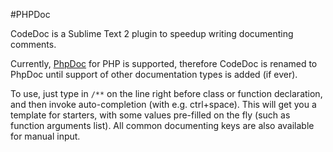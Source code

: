 #PHPDoc

CodeDoc is a Sublime Text 2 plugin to speedup writing documenting comments.

Currently, [PhpDoc](http://phpdoc.org/) for PHP is supported, therefore CodeDoc is renamed to PhpDoc until support of other documentation types is added (if ever).

To use, just type in `/**` on the line right before class or function declaration, and then invoke auto-completion (with e.g. ctrl+space). This will get you a template for starters, with some values pre-filled on the fly (such as function arguments list). All common documenting keys are also available for manual input.
